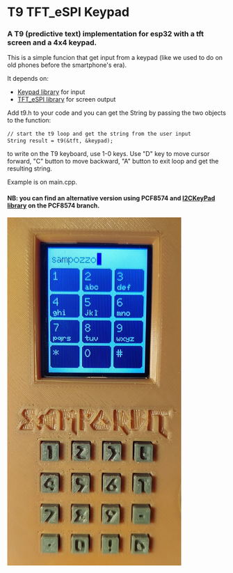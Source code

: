 # T9 TFT_eSPI Keypad
### A T9 (predictive text) implementation for esp32 with a tft screen and a 4x4 keypad.

This is a simple funcion that get input from a keypad (like we used to do on old phones before the smartphone's era).

It depends on:
* [Keypad library](https://github.com/Chris--A/Keypad) for input
* [TFT_eSPI library](https://github.com/Bodmer/TFT_eSPI) for screen output

Add t9.h to your code and you can get the String by passing the two objects to the function:

```
// start the t9 loop and get the string from the user input
String result = t9(&tft, &keypad);
```
to write on the T9 keyboard, use 1-0 keys. Use "D" key to move cursor forward, "C" button to move backward, "A" button to exit loop and get the resulting string.

Example is on main.cpp.

#### NB: you can find an alternative version using PCF8574 and [I2CKeyPad library](https://github.com/RobTillaart/I2CKeyPad) on the PCF8574 branch.



![plot](./images/t9.jpg)
